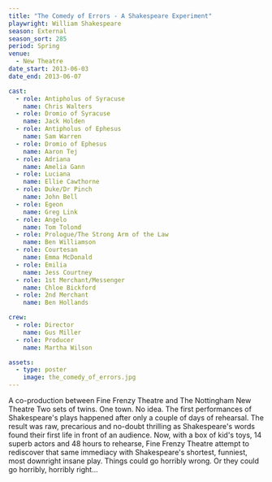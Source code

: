 ```yaml
---
title: "The Comedy of Errors - A Shakespeare Experiment"
playwright: William Shakespeare
season: External
season_sort: 285
period: Spring
venue:
  - New Theatre
date_start: 2013-06-03
date_end: 2013-06-07

cast:
  - role: Antipholus of Syracuse
    name: Chris Walters
  - role: Dromio of Syracuse
    name: Jack Holden
  - role: Antipholus of Ephesus
    name: Sam Warren
  - role: Dromio of Ephesus
    name: Aaron Tej
  - role: Adriana
    name: Amelia Gann
  - role: Luciana
    name: Ellie Cawthorne
  - role: Duke/Dr Pinch
    name: John Bell
  - role: Egeon
    name: Greg Link
  - role: Angelo
    name: Tom Tolond
  - role: Prologue/The Strong Arm of the Law
    name: Ben Williamson
  - role: Courtesan
    name: Emma McDonald
  - role: Emilia
    name: Jess Courtney
  - role: 1st Merchant/Messenger
    name: Chloe Bickford
  - role: 2nd Merchant
    name: Ben Hollands

crew:
  - role: Director
    name: Gus Miller
  - role: Producer
    name: Martha Wilson

assets:
  - type: poster
    image: the_comedy_of_errors.jpg
---
```


A co-production between Fine Frenzy Theatre and The Nottingham New Theatre
Two sets of twins. One town. No idea.
The first performances of Shakespeare's plays happened after only a couple of days of rehearsal. The result was raw, precarious and no-doubt thrilling as Shakespeare's words found their first life in front of an audience.
Now, with a box of kid's toys, 14 superb actors and 48 hours to rehearse, Fine Frenzy Theatre attempt to rediscover that same immediacy with Shakespeare's shortest, funniest, most downright insane play.
Things could go horribly wrong.
Or they could go horribly, horribly right...
